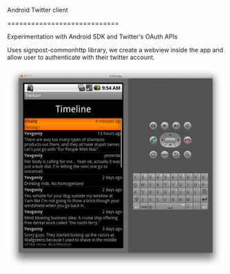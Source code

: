 Android Twitter client

============================

Experimentation with Android SDK and Twitter's OAuth APIs

Uses signpost-commonhttp library, we create a webview inside the app
and allow user to authenticate with their twitter account.

![](https://github.com/vitalius/Twiturr/raw/master/screen_shot.png)
